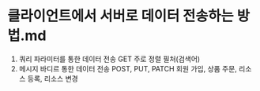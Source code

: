 # 클라이언트에서 서버로 데이터 전송하는 방법.md

1. 쿼리 파라미터를 통한 데이터 전송
   GET
   주로 정렬 필처(검색어)
2. 메시지 바디르 통한 데이터 전송
   POST, PUT, PATCH
   회원 가입, 상품 주문, 리소스 등록, 리소스 변경
